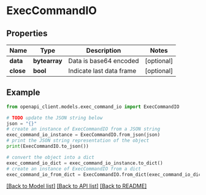 # ExecCommandIO


## Properties

Name | Type | Description | Notes
------------ | ------------- | ------------- | -------------
**data** | **bytearray** | Data is base64 encoded | [optional] 
**close** | **bool** | Indicate last data frame | [optional] 

## Example

```python
from openapi_client.models.exec_command_io import ExecCommandIO

# TODO update the JSON string below
json = "{}"
# create an instance of ExecCommandIO from a JSON string
exec_command_io_instance = ExecCommandIO.from_json(json)
# print the JSON string representation of the object
print(ExecCommandIO.to_json())

# convert the object into a dict
exec_command_io_dict = exec_command_io_instance.to_dict()
# create an instance of ExecCommandIO from a dict
exec_command_io_from_dict = ExecCommandIO.from_dict(exec_command_io_dict)
```
[[Back to Model list]](../README.md#documentation-for-models) [[Back to API list]](../README.md#documentation-for-api-endpoints) [[Back to README]](../README.md)


